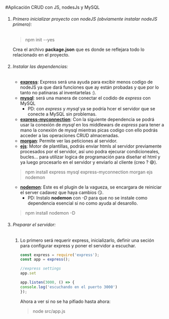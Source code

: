 #Aplicación CRUD con JS, nodesJs y MySQL

1. ###### Primero inicializar proyecto con nodeJS (obviamente instalar nodeJS primero):

    >npm init --yes 

    Crea el archivo **package.json** que es donde se reflejara todo lo relacionado en el proyecto.

2. ###### Instalar las dependencias:
    * **[express](https://expressjs.com/es/guide/routing.html)**: Express será una ayuda para excibir menos codigo de nodeJS ya que dará funciones que ay están probadas y que por lo tanto no patinaras al inventartelas :).
    * **[mysql](https://www.npmjs.com/package/mysql)**: será una manera de conectar el codido de *express* con MySQL
        * PD: con *express* y *mysql* ya se podría hcer el servidor que se conecte a MySQL sin problemas.
    * **[express-myconnection](https://www.npmjs.com/package/express-myconnection)**:  Con la siguiente dependencia se podrá usar la conexión de *mysql* en los middlewars de *express* para tener a mano la conexión de mysql mientras picas codigo con ello podrás acceder a las operaciones CRUD almacenadas.
    * **[morgan](https://www.npmjs.com/package/morgan)**: Permite ver las peticiones al servidor.
    * **[ejs](https://ejs.co/)**: Motor de plantillas, podrás enviar htmls al servidor previamente procesados por el servidor, así uno podra ejecurar condicioneales, bucles... para utilizar logica de programación para diseñar el html y ya luego procesarlo en el servidor y enviarlo al cliente (creo ? :sweat_smile:).

    >npm install express mysql express-myconnection morgan ejs nodemon

    * **[nodemon](https://nodemon.io/)**: Este es el plugin de la vagueza, se encargara de reiniciar el server cadavez que haya cambios :smirk:.
        * PD: Instalo **nodemon** con *-D* para que no se instale como dependencia esencial si no como ayuda al desarollo.
    >npm install nodemon -D 
    

3. ###### Preparar el servidor:
    1. Lo primero será requerir express, inicializarlo, definir una seción para configurar express y poner el servidor a escuchar.
        ```js
        const express = require('express');
        const app = express();

        //express settings 
        app.set
        
        app.listen(3000, () => {
        console.log('escuchando en el puerto 3000')
        });
        ```
        Ahora a ver si no se ha pifiado hasta ahora:
        >node src/app.js

    

